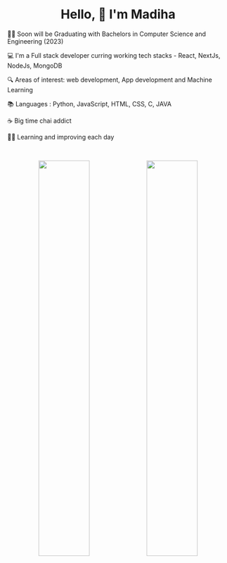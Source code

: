 <h1 align=center>Hello, 👋 I'm Madiha </h1>
  
👩‍🎓 Soon will be Graduating with Bachelors in Computer Science and Engineering (2023)

💻 I'm a Full stack developer curring working tech stacks - React, NextJs, NodeJs, MongoDB

🔍 Areas of interest: web development, App development and Machine Learning

📚 Languages : Python, JavaScript, HTML, CSS, C, JAVA

☕ Big time chai addict

👩‍💻 Learning and improving each day

<br>
<p align="center">
  <img width="48%" src="https://github-readme-stats.vercel.app/api?username=madihamallick&show_icons=true&count_private=true" />
  <img width="48%" src="https://github-readme-streak-stats.herokuapp.com/?user=madihamallick" />
</p>
